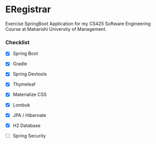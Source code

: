 # ERegistrar
Exercise SpringBoot Application for my CS425 Software Engineering Course at Maharishi University of Management.

### Checklist
* [x] Spring Boot
* [x] Gradle
* [x] Spring Devtools
* [x] Thymeleaf
* [x] Materialize CSS
* [x] Lombok
* [x] JPA / Hibernate
* [x] H2 Database
* [ ] Spring Security

